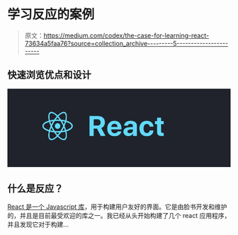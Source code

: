 # 学习反应的案例

> 原文：<https://medium.com/codex/the-case-for-learning-react-73634a5faa76?source=collection_archive---------5----------------------->

## 快速浏览优点和设计

![](img/ac55d2f9f247edae4f902d6a0f6e67da.png)

## 什么是反应？

[React 是一个 Javascript 库](https://reactjs.org/)，用于构建用户友好的界面。它是由脸书开发和维护的，并且是目前最受欢迎的库之一。我已经从头开始构建了几个 react 应用程序，并且发现它对于构建…